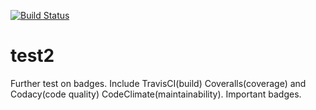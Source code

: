 [![Build Status](https://travis-ci.org/engpetermwangi/test2.svg?branch=master)](https://travis-ci.org/engpetermwangi/test2) 
# test2
Further test on badges. Include TravisCI(build) Coveralls(coverage) and Codacy(code quality) CodeClimate(maintainability).
Important badges.
